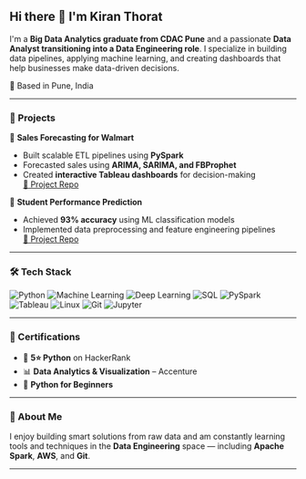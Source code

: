 ## Hi there 👋 I'm Kiran Thorat
I'm a **Big Data Analytics graduate from CDAC Pune** and a passionate **Data Analyst transitioning into a Data Engineering role**. I specialize in building data pipelines, applying machine learning, and creating dashboards that help businesses make data-driven decisions.

📍 Based in Pune, India

---

### 💼 Projects

🔹 **Sales Forecasting for Walmart**
- Built scalable ETL pipelines using **PySpark**
- Forecasted sales using **ARIMA, SARIMA, and FBProphet**
- Created **interactive Tableau dashboards** for decision-making  
[🔗 Project Repo](https://github.com/kiran-thorat09/Project_group39)

🔹 **Student Performance Prediction**
- Achieved **93% accuracy** using ML classification models
- Implemented data preprocessing and feature engineering pipelines  
[🔗 Project Repo](https://github.com/kiran-thorat09/Project)

---

### 🛠 Tech Stack

![Python](https://img.shields.io/badge/Python-3776AB?style=flat-square&logo=python&logoColor=white)
![Machine Learning](https://img.shields.io/badge/Machine%20Learning-0096D6?style=flat-square&logo=scikit-learn&logoColor=white)
![Deep Learning](https://img.shields.io/badge/Deep%20Learning-FF6F00?style=flat-square&logo=tensorflow&logoColor=white)
![SQL](https://img.shields.io/badge/MySQL-005C84?style=flat-square&logo=mysql&logoColor=white)
![PySpark](https://img.shields.io/badge/PySpark-E25A1C?style=flat-square&logo=apachespark&logoColor=white)
![Tableau](https://img.shields.io/badge/Tableau-E97627?style=flat-square&logo=tableau&logoColor=white)
![Linux](https://img.shields.io/badge/Linux-FCC624?style=flat-square&logo=linux&logoColor=black)
![Git](https://img.shields.io/badge/Git-F05032?style=flat-square&logo=git&logoColor=white)
![Jupyter](https://img.shields.io/badge/Jupyter-F37626?style=flat-square&logo=jupyter&logoColor=white)

---

### 📜 Certifications

- 🥇 **5⭐ Python** on HackerRank  
- 📊 **Data Analytics & Visualization** – Accenture  
- 🐍 **Python for Beginners**

---

### 💬 About Me

I enjoy building smart solutions from raw data and am constantly learning tools and techniques in the **Data Engineering** space — including **Apache Spark**, **AWS**, and **Git**.


---
<!--
**kiran-thorat09/kiran-thorat09** is a ✨ _special_ ✨ repository because its `README.md` (this file) appears on your GitHub profile.

Here are some ideas to get you started:

- 🔭 I’m currently working on ...
- 🌱 I’m currently learning ...
- 👯 I’m looking to collaborate on ...
- 🤔 I’m looking for help with ...
- 💬 Ask me about ...
- 📫 How to reach me: ...
- 😄 Pronouns: ...
- ⚡ Fun fact: ...
-->

